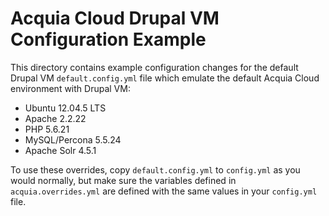 # Acquia Cloud Drupal VM Configuration Example

This directory contains example configuration changes for the default Drupal VM `default.config.yml` file which emulate the default Acquia Cloud environment with Drupal VM:

  - Ubuntu 12.04.5 LTS
  - Apache 2.2.22
  - PHP 5.6.21
  - MySQL/Percona 5.5.24
  - Apache Solr 4.5.1

To use these overrides, copy `default.config.yml` to `config.yml` as you would normally, but make sure the variables defined in `acquia.overrides.yml` are defined with the same values in your `config.yml` file.
